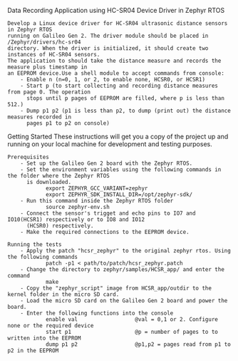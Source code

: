 Data Recording Application using HC-SR04 Device Driver in Zephyr RTOS

	Develop a Linux device driver for HC-SR04 ultrasonic distance sensors in Zephyr RTOS 
	running on Galileo Gen 2. The driver module should be placed in /Zephyr/drivers/hc-sr04 
	directory. When the driver is initialized, it should create two instances of HC-SR04 sensors.
	The application to should take the distance measure and records the measure plus timestamp in
	an EEPROM device.Use a shell module to accept commands from console:
		- Enable n (n=0, 1, or 2, to enable none, HCSR0, or HCSR1)
		- Start p (to start collecting and recording distance measures from page 0. The operation 
		  stops until p pages of EEPROM are filled, where p is less than 512.)
		- Dump p1 p2 (p1 is less than p2, to dump (print out) the distance measures recorded in 
		  pages p1 to p2 on console)
	
Getting Started
    These instructions will get you a copy of the project up and running on your local machine 
	for development and testing purposes.

	Prerequisites
		- Set up the Galileo Gen 2 board with the Zephyr RTOS.
		- Set the environment variables using the following commands in the folder where the Zephyr RTOS
		  is downloaded.
				export ZEPHYR_GCC_VARIANT=zephyr
				export ZEPHYR_SDK_INSTALL_DIR=/opt/zephyr-sdk/
		- Run this command inside the Zephyr RTOS folder
				source zephyr-env.sh
		- Connect the sensor's trigget and echo pins to IO7 and IO10(HCSR1) respectively or to IO8 and IO12
		  (HCSR0) respectively.
		- Make the required connections to the EEPROM device.
	
	Running the tests
		- Apply the patch "hcsr_zephyr" to the original zephyr rtos. Using the following commands
				patch -p1 < path/to/patch/hcsr_zephyr.patch
		- Change the directory to zephyr/samples/HCSR_app/ and enter the command
				make
		- Copy the "zephyr_script" image from HCSR_app/outdir to the kernel folder in the micro SD card.
		- Load the micro SD card on the Galileo Gen 2 board and power the board.
		- Enter the following functions into the console
				enable val					@val = 0,1 or 2. Configure none or the required device
				start p1					@p = number of pages to to written into the EEPROM
				dump p1 p2					@p1,p2 = pages read from p1 to p2 in the EEPROM 
